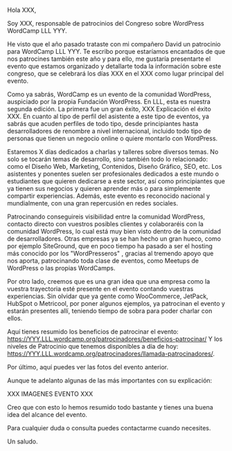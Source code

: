 Hola XXX,

Soy XXX, responsable de patrocinios del Congreso sobre WordPress WordCamp LLL YYY.

He visto que el año pasado trataste con mi compañero David un patrocinio para WordCamp LLL YYY. Te escribo porque estaríamos encantados de que nos patrocines también este año y para ello, me gustaría presentarte el evento que estamos organizado y detallarte toda la información sobre este congreso, que se celebrará los días XXX en el XXX como lugar principal del evento.

Como ya sabrás, WordCamp es un evento de la comunidad WordPress, auspiciado por la propia Fundación WordPress. En LLL, esta es nuestra segunda edición. La primera fue un gran éxito, XXX Explicación el éxito XXX. En cuanto al tipo de perfil del asistente a este tipo de eventos, ya sabrás que acuden perfiles de todo tipo, desde principiantes hasta desarrolladores de renombre a nivel internacional, incluido todo tipo de personas que tienen un negocio online o quiere montarlo con WordPress.

Estaremos X días dedicados a charlas y talleres sobre diversos temas. No solo se tocarán temas de desarrollo, sino también todo lo relacionado: como el Diseño Web, Marketing, Contenidos, Diseño Gráfico, SEO, etc. Los asistentes y ponentes suelen ser profesionales dedicados a este mundo o estudiantes que quieren dedicarse a este sector, así como principiantes que ya tienen sus negocios y quieren aprender más o para simplemente compartir experiencias. Además, este evento es reconocido nacional y mundialmente, con una gran repercusión en redes sociales.

Patrocinando conseguireis visibilidad entre la comunidad WordPress, contacto directo con vuestros posibles clientes y colaboraréis con la comunidad WordPress, lo cual está muy bien visto dentro de la comunidad de desarrolladores. Otras empresas ya se han hecho un gran hueco, como por ejemplo SiteGround, que en poco tiempo ha pasado a ser el hosting más conocido por los "WordPresseros" , gracias al tremendo apoyo que nos aporta, patrocinando toda clase de eventos, como Meetups de WordPress o las propias WordCamps.

Por otro lado, creemos que es una gran idea que una empresa como la vuestra trayectoria esté presente en el evento contando vuestras experiencias. Sin olvidar que ya gente como WooCommerce, JetPack, HubSpot o Metricool, por poner algunos ejemplos, ya patrocinan el evento y estarán presentes allí, teniendo tiempo de sobra para poder charlar con ellos.

Aquí tienes resumido los beneficios de patrocinar el evento: https://YYY.LLL.wordcamp.org/patrocinadores/beneficios-patrocinar/
Y los niveles de Patrocinio que tenemos disponibles a día de hoy: https://YYY.LLL.wordcamp.org/patrocinadores/llamada-patrocinadores/. 

Por último, aquí puedes ver las fotos del evento anterior.

Aunque te adelanto algunas de las más importantes con su explicación:

XXX IMAGENES EVENTO XXX


Creo que con esto lo hemos resumido todo bastante y tienes una buena idea del alcance del evento. 

Para cualquier duda o consulta puedes contactarme cuando necesites.

Un saludo.
